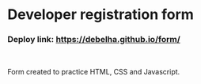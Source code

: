 # Developer registration form

### Deploy link: https://debelha.github.io/form/ 
<br>

Form created to practice HTML, CSS and Javascript.
